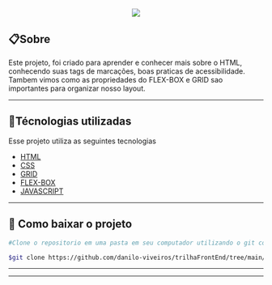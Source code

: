 <h1 align="center"><img src="https://ik.imagekit.io/ye92oytkqhhm/Sem_título_zEMc7QNMv.png?updatedAt=1637672480064"></h1>


## 📋Sobre

Este projeto, foi criado para aprender e conhecer mais sobre o HTML, conhecendo suas tags de marcações, boas praticas de acessibilidade.
Tambem vimos como as propriedades do FLEX-BOX e GRID sao importantes para organizar nosso layout.

---

## 🚀Técnologias utilizadas

Esse projeto utiliza as seguintes tecnologias

- [HTML](https://www.w3schools.com/html/)
- [CSS](s://www.w3schools.com/css/default.asp)
- [GRID](https://developer.mozilla.org/pt-BR/docs/Web/CSS/CSS_Grid_Layout/Basic_Concepts_of_Grid_Layout)
- [FLEX-BOX](https://developer.mozilla.org/pt-BR/docs/Web/CSS/CSS_Flexible_Box_Layout/Basic_Concepts_of_Flexbox)
- [JAVASCRIPT](https://developer.mozilla.org/pt-BR/docs/Web/JavaScript)

---

## 💼 Como baixar o projeto

```bash
#Clone o repositorio em uma pasta em seu computador utilizando o git com o código abaixo: 

$git clone https://github.com/danilo-viveiros/trilhaFrontEnd/tree/main/Desafio4

```
---

---



